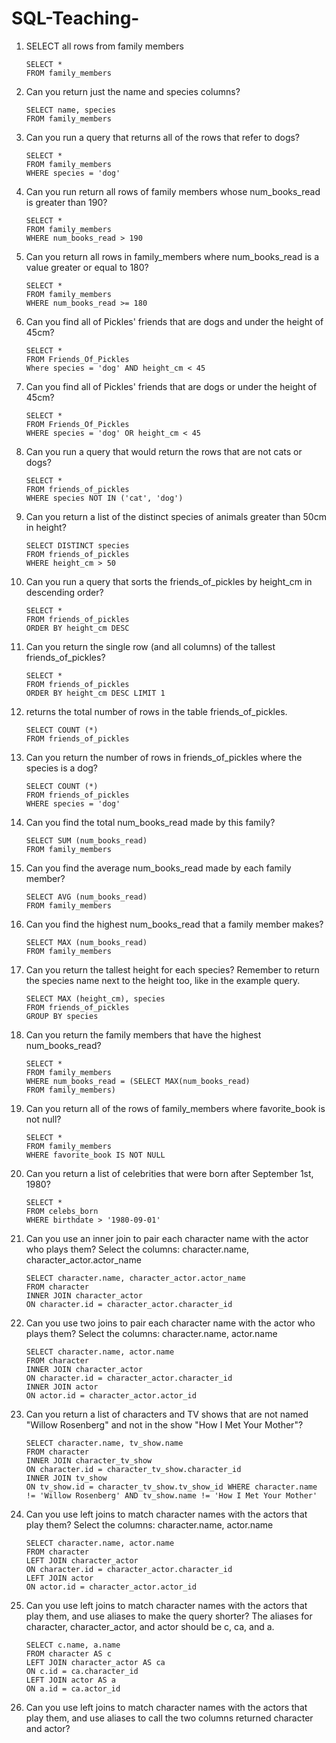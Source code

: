 # SQL-Teaching-
1. SELECT all rows from family members
   ```
   SELECT *
   FROM family_members

2. Can you return just the name and species columns?
   ```
   SELECT name, species
   FROM family_members

3. Can you run a query that returns all of the rows that refer to dogs?
   ```
   SELECT *
   FROM family_members
   WHERE species = 'dog'

4. Can you run return all rows of family members whose num_books_read is greater than 190?
   ```
   SELECT *
   FROM family_members
   WHERE num_books_read > 190

5. Can you return all rows in family_members where num_books_read is a value greater or equal to 180?
   ```
   SELECT *
   FROM family_members
   WHERE num_books_read >= 180

6. Can you find all of Pickles' friends that are dogs and under the height of 45cm?
   ```
   SELECT *
   FROM Friends_Of_Pickles
   Where species = 'dog' AND height_cm < 45
   ```
7. Can you find all of Pickles' friends that are dogs or under the height of 45cm?
   ``` 
   SELECT *
   FROM Friends_Of_Pickles
   WHERE species = 'dog' OR height_cm < 45
   ```
8. Can you run a query that would return the rows that are not cats or dogs?
   ```
   SELECT *
   FROM friends_of_pickles
   WHERE species NOT IN ('cat', 'dog')
   ```
9. Can you return a list of the distinct species of animals greater than 50cm in height?
   ```
   SELECT DISTINCT species
   FROM friends_of_pickles
   WHERE height_cm > 50
   ```
10. Can you run a query that sorts the friends_of_pickles by height_cm in descending order?
    ```
    SELECT * 
    FROM friends_of_pickles 
    ORDER BY height_cm DESC
    ```
11. Can you return the single row (and all columns) of the tallest friends_of_pickles?
    ```
    SELECT *
    FROM friends_of_pickles
    ORDER BY height_cm DESC LIMIT 1
    ```
12. returns the total number of rows in the table friends_of_pickles.
    ```
    SELECT COUNT (*)
    FROM friends_of_pickles
    ```
13. Can you return the number of rows in friends_of_pickles where the species is a dog?
    ```
    SELECT COUNT (*)
    FROM friends_of_pickles
    WHERE species = 'dog'
    ```
14. Can you find the total num_books_read made by this family?
    ```
    SELECT SUM (num_books_read)
    FROM family_members
    ```
15. Can you find the average num_books_read made by each family member?
    ```
    SELECT AVG (num_books_read)
    FROM family_members
    ```
16. Can you find the highest num_books_read that a family member makes?
    ```
    SELECT MAX (num_books_read)
    FROM family_members
    ```
17. Can you return the tallest height for each species? Remember to return the species name next to the height too, like in the example query.
    ```
    SELECT MAX (height_cm), species
    FROM friends_of_pickles 
    GROUP BY species
    ```
 18. Can you return the family members that have the highest num_books_read?
     ```
     SELECT *
     FROM family_members
     WHERE num_books_read = (SELECT MAX(num_books_read)
     FROM family_members)
     ```
19. Can you return all of the rows of family_members where favorite_book is not null?
    ```
    SELECT *
    FROM family_members
    WHERE favorite_book IS NOT NULL
    ```
20. Can you return a list of celebrities that were born after September 1st, 1980?
    ```
    SELECT *
    FROM celebs_born
    WHERE birthdate > '1980-09-01'
    ```
21. Can you use an inner join to pair each character name with the actor who plays them? Select the columns: character.name, character_actor.actor_name
    ```
    SELECT character.name, character_actor.actor_name
    FROM character
    INNER JOIN character_actor
    ON character.id = character_actor.character_id
    ```
22. Can you use two joins to pair each character name with the actor who plays them? Select the columns: character.name, actor.name
    ```
    SELECT character.name, actor.name
    FROM character
    INNER JOIN character_actor
    ON character.id = character_actor.character_id
    INNER JOIN actor
    ON actor.id = character_actor.actor_id
    ```
23. Can you return a list of characters and TV shows that are not named "Willow Rosenberg" and not in the show "How I Met Your Mother"?
    ```
    SELECT character.name, tv_show.name
    FROM character
    INNER JOIN character_tv_show
    ON character.id = character_tv_show.character_id
    INNER JOIN tv_show
    ON tv_show.id = character_tv_show.tv_show_id WHERE character.name != 'Willow Rosenberg' AND tv_show.name != 'How I Met Your Mother'
    ```
24. Can you use left joins to match character names with the actors that play them? Select the columns: character.name, actor.name
    ```
    SELECT character.name, actor.name
    FROM character
    LEFT JOIN character_actor
    ON character.id = character_actor.character_id
    LEFT JOIN actor
    ON actor.id = character_actor.actor_id
    ```
25. Can you use left joins to match character names with the actors that play them, and use aliases to make the query shorter? The aliases for character, character_actor, and actor should be c, ca, and a.
    ```
    SELECT c.name, a.name
    FROM character AS c
    LEFT JOIN character_actor AS ca
    ON c.id = ca.character_id
    LEFT JOIN actor AS a
    ON a.id = ca.actor_id
    ```
26. Can you use left joins to match character names with the actors that play them, and use aliases to call the two columns returned character and actor?
    ```
    
    ```



     
